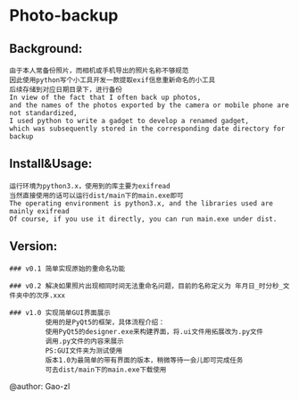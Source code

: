 # Photo-backup


## Background:


    由于本人常备份照片，而相机或手机导出的照片名称不够规范
    因此使用python写个小工具开发一款提取exif信息重新命名的小工具
    后续存储到对应日期目录下，进行备份
    In view of the fact that I often back up photos,
    and the names of the photos exported by the camera or mobile phone are not standardized,
    I used python to write a gadget to develop a renamed gadget,
    which was subsequently stored in the corresponding date directory for backup

## Install&Usage:


    运行环境为python3.x，使用到的库主要为exifread
    当然直接使用的话可以运行dist/main下的main.exe即可
    The operating environment is python3.x, and the libraries used are mainly exifread
    Of course, if you use it directly, you can run main.exe under dist.

## Version:


    ### v0.1 简单实现原始的重命名功能

    ### v0.2 解决如果照片出现相同时间无法重命名问题，目前的名称定义为 年月日_时分秒_文件夹中的次序.xxx

    ### v1.0 实现简单GUI界面展示
             使用的是PyQt5的框架，具体流程介绍：
             使用PyQt5的designer.exe来构建界面，将.ui文件用拓展改为.py文件
             调用.py文件的内容来展示
             PS:GUI文件夹为测试使用
             版本1.0为最简单的带有界面的版本，稍微等待一会儿即可完成任务
             可去dist/main下的main.exe下载使用

@author:
    Gao-zl
